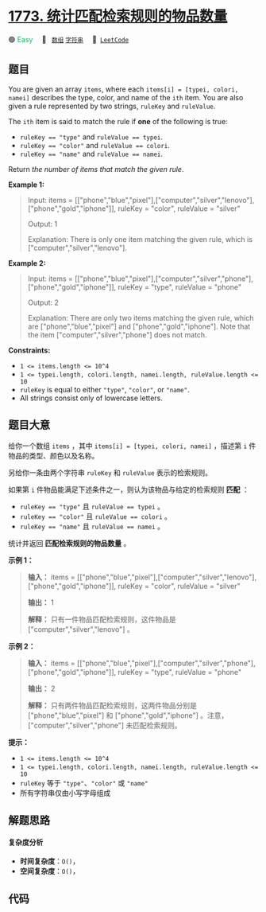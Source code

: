 # [1773. 统计匹配检索规则的物品数量](https://leetcode.com/problems/count-items-matching-a-rule)

🟢 <font color=#15bd66>Easy</font>&emsp; 🔖&ensp; [`数组`](/tag/array.md) [`字符串`](/tag/string.md)&emsp; 🔗&ensp;[`LeetCode`](https://leetcode.com/problems/count-items-matching-a-rule)

## 题目

You are given an array `items`, where each `items[i] = [typei, colori, namei]`
describes the type, color, and name of the `ith` item. You are also given a
rule represented by two strings, `ruleKey` and `ruleValue`.

The `ith` item is said to match the rule if **one** of the following is true:

  * `ruleKey == "type"` and `ruleValue == typei`.
  * `ruleKey == "color"` and `ruleValue == colori`.
  * `ruleKey == "name"` and `ruleValue == namei`.

Return _the number of items that match the given rule_.



**Example 1:**

> Input: items = [["phone","blue","pixel"],["computer","silver","lenovo"],["phone","gold","iphone"]], ruleKey = "color", ruleValue = "silver"
> 
> Output: 1
> 
> Explanation: There is only one item matching the given rule, which is ["computer","silver","lenovo"].

**Example 2:**

> Input: items = [["phone","blue","pixel"],["computer","silver","phone"],["phone","gold","iphone"]], ruleKey = "type", ruleValue = "phone"
> 
> Output: 2
> 
> Explanation: There are only two items matching the given rule, which are ["phone","blue","pixel"] and ["phone","gold","iphone"]. Note that the item ["computer","silver","phone"] does not match.



**Constraints:**

  * `1 <= items.length <= 10^4`
  * `1 <= typei.length, colori.length, namei.length, ruleValue.length <= 10`
  * `ruleKey` is equal to either `"type"`, `"color"`, or `"name"`.
  * All strings consist only of lowercase letters.


## 题目大意

给你一个数组 `items` ，其中 `items[i] = [typei, colori, namei]` ，描述第 `i` 件物品的类型、颜色以及名称。

另给你一条由两个字符串 `ruleKey` 和 `ruleValue` 表示的检索规则。

如果第 `i` 件物品能满足下述条件之一，则认为该物品与给定的检索规则 **匹配** ：

  * `ruleKey == "type"` 且 `ruleValue == typei` 。
  * `ruleKey == "color"` 且 `ruleValue == colori` 。
  * `ruleKey == "name"` 且 `ruleValue == namei` 。

统计并返回 **匹配检索规则的物品数量** 。

**示例 1：**

> 
> 
> 
> 
> 
> **输入：** items = [["phone","blue","pixel"],["computer","silver","lenovo"],["phone","gold","iphone"]], ruleKey = "color", ruleValue = "silver"
> 
> **输出：** 1
> 
> **解释：** 只有一件物品匹配检索规则，这件物品是 ["computer","silver","lenovo"] 。
> 
> 

**示例 2：**

> 
> 
> 
> 
> 
> **输入：** items = [["phone","blue","pixel"],["computer","silver","phone"],["phone","gold","iphone"]], ruleKey = "type", ruleValue = "phone"
> 
> **输出：** 2
> 
> **解释：** 只有两件物品匹配检索规则，这两件物品分别是 ["phone","blue","pixel"] 和 ["phone","gold","iphone"] 。注意，["computer","silver","phone"] 未匹配检索规则。

**提示：**

  * `1 <= items.length <= 10^4`
  * `1 <= typei.length, colori.length, namei.length, ruleValue.length <= 10`
  * `ruleKey` 等于 `"type"`、`"color"` 或 `"name"`
  * 所有字符串仅由小写字母组成


## 解题思路

#### 复杂度分析

- **时间复杂度**：`O()`，
- **空间复杂度**：`O()`，

## 代码

```javascript

```